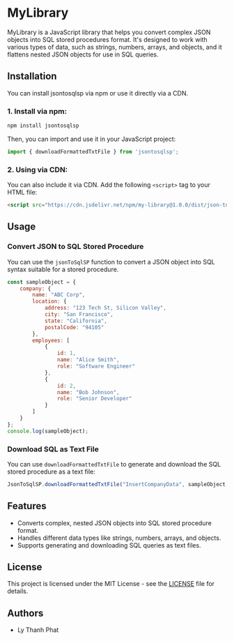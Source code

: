 
# MyLibrary

MyLibrary is a JavaScript library that helps you convert complex JSON objects into SQL stored procedures format. It's designed to work with various types of data, such as strings, numbers, arrays, and objects, and it flattens nested JSON objects for use in SQL queries.

## Installation

You can install jsontosqlsp via npm or use it directly via a CDN.

### 1. Install via npm:

```bash
npm install jsontosqlsp
```

Then, you can import and use it in your JavaScript project:

```javascript
import { downloadFormattedTxtFile } from 'jsontosqlsp';
```

### 2. Using via CDN:

You can also include it via CDN. Add the following `<script>` tag to your HTML file:

```html
<script src="https://cdn.jsdelivr.net/npm/my-library@1.0.0/dist/json-to-sql-sp.umd.js"></script>
```

## Usage

### Convert JSON to SQL Stored Procedure

You can use the `jsonToSqlSP` function to convert a JSON object into SQL syntax suitable for a stored procedure.

```javascript
const sampleObject = {
    company: {
        name: "ABC Corp",
        location: {
            address: "123 Tech St, Silicon Valley",
            city: "San Francisco",
            state: "California",
            postalCode: "94105"
        },
        employees: [
            {
                id: 1,
                name: "Alice Smith",
                role: "Software Engineer"
            },
            {
                id: 2,
                name: "Bob Johnson",
                role: "Senior Developer"
            }
        ]
    }
};
console.log(sampleObject);
```

### Download SQL as Text File

You can use `downloadFormattedTxtFile` to generate and download the SQL stored procedure as a text file:

```javascript
JsonToSqlSP.downloadFormattedTxtFile("InsertCompanyData", sampleObject, "name: VARCHAR; city: VARCHAR", "company_data_proc");
```

## Features

- Converts complex, nested JSON objects into SQL stored procedure format.
- Handles different data types like strings, numbers, arrays, and objects.
- Supports generating and downloading SQL queries as text files.

## License

This project is licensed under the MIT License - see the [LICENSE](LICENSE) file for details.

## Authors

- Ly Thanh Phat
